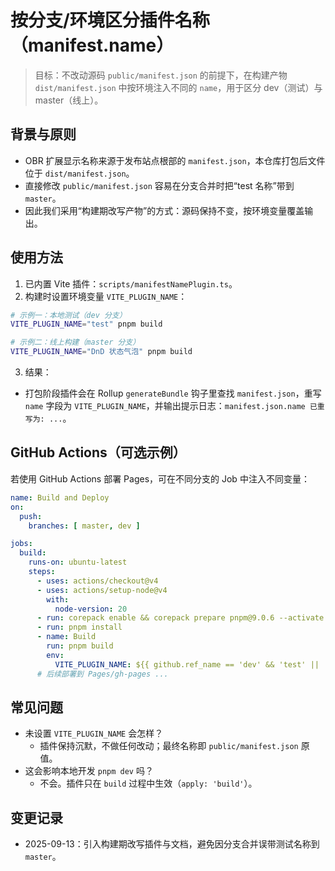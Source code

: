 # 按分支/环境区分插件名称（manifest.name）

> 目标：不改动源码 `public/manifest.json` 的前提下，在构建产物 `dist/manifest.json` 中按环境注入不同的 `name`，用于区分 dev（测试）与 master（线上）。

## 背景与原则
- OBR 扩展显示名称来源于发布站点根部的 `manifest.json`，本仓库打包后文件位于 `dist/manifest.json`。
- 直接修改 `public/manifest.json` 容易在分支合并时把“test 名称”带到 `master`。
- 因此我们采用“构建期改写产物”的方式：源码保持不变，按环境变量覆盖输出。

## 使用方法
1) 已内置 Vite 插件：`scripts/manifestNamePlugin.ts`。
2) 构建时设置环境变量 `VITE_PLUGIN_NAME`：

```bash
# 示例一：本地测试（dev 分支）
VITE_PLUGIN_NAME="test" pnpm build

# 示例二：线上构建（master 分支）
VITE_PLUGIN_NAME="DnD 状态气泡" pnpm build
```

3) 结果：
- 打包阶段插件会在 Rollup `generateBundle` 钩子里查找 `manifest.json`，重写 `name` 字段为 `VITE_PLUGIN_NAME`，并输出提示日志：`manifest.json.name 已重写为: ...`。

## GitHub Actions（可选示例）
若使用 GitHub Actions 部署 Pages，可在不同分支的 Job 中注入不同变量：

```yaml
name: Build and Deploy
on:
  push:
    branches: [ master, dev ]

jobs:
  build:
    runs-on: ubuntu-latest
    steps:
      - uses: actions/checkout@v4
      - uses: actions/setup-node@v4
        with:
          node-version: 20
      - run: corepack enable && corepack prepare pnpm@9.0.6 --activate
      - run: pnpm install
      - name: Build
        run: pnpm build
        env:
          VITE_PLUGIN_NAME: ${{ github.ref_name == 'dev' && 'test' || 'DnD 状态气泡' }}
      # 后续部署到 Pages/gh-pages ...
```

## 常见问题
- 未设置 `VITE_PLUGIN_NAME` 会怎样？
  - 插件保持沉默，不做任何改动；最终名称即 `public/manifest.json` 原值。
- 这会影响本地开发 `pnpm dev` 吗？
  - 不会。插件只在 `build` 过程中生效（`apply: 'build'`）。

## 变更记录
- 2025-09-13：引入构建期改写插件与文档，避免因分支合并误带测试名称到 `master`。

